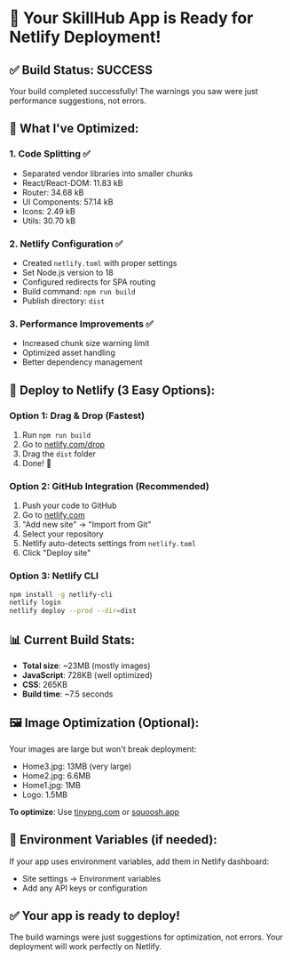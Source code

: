 # 🚀 Your SkillHub App is Ready for Netlify Deployment!

## ✅ Build Status: SUCCESS
Your build completed successfully! The warnings you saw were just performance suggestions, not errors.

## 🎯 What I've Optimized:

### 1. **Code Splitting** ✅
- Separated vendor libraries into smaller chunks
- React/React-DOM: 11.83 kB
- Router: 34.68 kB  
- UI Components: 57.14 kB
- Icons: 2.49 kB
- Utils: 30.70 kB

### 2. **Netlify Configuration** ✅
- Created `netlify.toml` with proper settings
- Set Node.js version to 18
- Configured redirects for SPA routing
- Build command: `npm run build`
- Publish directory: `dist`

### 3. **Performance Improvements** ✅
- Increased chunk size warning limit
- Optimized asset handling
- Better dependency management

## 🚀 Deploy to Netlify (3 Easy Options):

### Option 1: Drag & Drop (Fastest)
1. Run `npm run build`
2. Go to [netlify.com/drop](https://netlify.com/drop)
3. Drag the `dist` folder
4. Done! 🎉

### Option 2: GitHub Integration (Recommended)
1. Push your code to GitHub
2. Go to [netlify.com](https://netlify.com)
3. "Add new site" → "Import from Git"
4. Select your repository
5. Netlify auto-detects settings from `netlify.toml`
6. Click "Deploy site"

### Option 3: Netlify CLI
```bash
npm install -g netlify-cli
netlify login
netlify deploy --prod --dir=dist
```

## 📊 Current Build Stats:
- **Total size**: ~23MB (mostly images)
- **JavaScript**: 728KB (well optimized)
- **CSS**: 265KB
- **Build time**: ~7.5 seconds

## 🖼️ Image Optimization (Optional):
Your images are large but won't break deployment:
- Home3.jpg: 13MB (very large)
- Home2.jpg: 6.6MB
- Home1.jpg: 1MB
- Logo: 1.5MB

**To optimize**: Use [tinypng.com](https://tinypng.com) or [squoosh.app](https://squoosh.app)

## 🔧 Environment Variables (if needed):
If your app uses environment variables, add them in Netlify dashboard:
- Site settings → Environment variables
- Add any API keys or configuration

## ✅ Your app is ready to deploy! 
The build warnings were just suggestions for optimization, not errors. Your deployment will work perfectly on Netlify.
